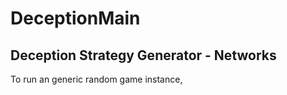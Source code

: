 # DeceptionMain


## Deception Strategy Generator - Networks

To run an generic random game instance, 
